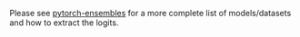 Please see [pytorch-ensembles](https://github.com/SamsungLabs/pytorch-ensembles) for a more complete list of models/datasets and how to extract the logits.
